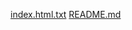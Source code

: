 [index.html.txt](https://github.com/user-attachments/files/22055757/index.html.txt)
[README.md](https://github.com/user-attachments/files/22055758/README.md)
